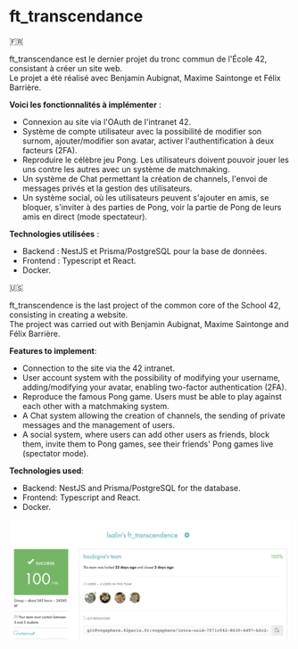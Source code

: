 # ft_transcendance

🇫🇷

ft_transcendance est le dernier projet du tronc commun de l'École 42, consistant à créer un site web.  
Le projet a été réalisé avec Benjamin Aubignat, Maxime Saintonge et Félix Barrière.

__Voici les fonctionnalités à implémenter__ :

* Connexion au site via l'OAuth de l'intranet 42.
* Système de compte utilisateur avec la possibilité de modifier son surnom, ajouter/modifier son avatar, activer l'authentification à deux facteurs (2FA).
* Reproduire le célèbre jeu Pong. Les utilisateurs doivent pouvoir jouer les uns contre les autres avec un système de matchmaking.
* Un système de Chat permettant la création de channels, l'envoi de messages privés et la gestion des utilisateurs.
* Un système social, où les utilisateurs peuvent s'ajouter en amis, se bloquer, s'inviter à des parties de Pong, voir la partie de Pong de leurs amis en direct (mode spectateur).

__Technologies utilisées__ :

* Backend : NestJS et Prisma/PostgreSQL pour la base de données.
* Frontend : Typescript et React.
* Docker.

🇺🇸

ft_transcendence is the last project of the common core of the School 42, consisting in creating a website.  
The project was carried out with Benjamin Aubignat, Maxime Saintonge and Félix Barrière.

__Features to implement__:

* Connection to the site via the 42 intranet.
* User account system with the possibility of modifying your username, adding/modifying your avatar, enabling two-factor authentication (2FA).
* Reproduce the famous Pong game. Users must be able to play against each other with a matchmaking system.
* A Chat system allowing the creation of channels, the sending of private messages and the management of users.
* A social system, where users can add other users as friends, block them, invite them to Pong games, see their friends' Pong games live (spectator mode).

__Technologies used__:

* Backend: NestJS and Prisma/PostgreSQL for the database.
* Frontend: Typescript and React.
* Docker.

![Rating](rating.png)
